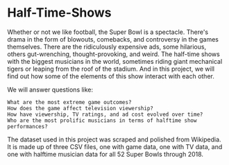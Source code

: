 # Half-Time-Shows
Whether or not we like football, the Super Bowl is a spectacle. There's drama in the form of blowouts, comebacks, and controversy in the games themselves. 
There are the ridiculously expensive ads, some hilarious, others gut-wrenching, thought-provoking, and weird. 
The half-time shows with the biggest musicians in the world, sometimes riding giant mechanical tigers or leaping from the roof of the stadium. 
And in this project, we will find out how some of the elements of this show interact with each other. 

We will answer questions like:

    What are the most extreme game outcomes?
    How does the game affect television viewership?
    How have viewership, TV ratings, and ad cost evolved over time?
    Who are the most prolific musicians in terms of halftime show performances?

The dataset used in this project was scraped and polished from Wikipedia. 
It is made up of three CSV files, one with game data, one with TV data, and one with halftime musician data for all 52 Super Bowls through 2018.
